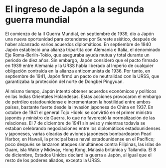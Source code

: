 # El ingreso de Japón a la segunda guerra mundial

El comienzo de la II Guerra Mundial, en septiembre de 1939, dio a Japón una nueva oportunidad para extenderse por Sureste asiático, después de haber alcanzado varios acuerdos diplomáticos. En septiembre de 1940 Japón estableció una alianza tripartita con Alemania e Italia, el denominado Eje Roma-Berlín-Tokio, que aseguraba ayuda mutua y total durante un periodo de diez años. Sin embargo, Japón consideró que el pacto firmado en 1939 entre Alemania y la URSS había liberado al Imperio de cualquier obligación contraída en la alianza anticomunista de 1936. Por tanto, en septiembre de 1941, Japón firmó un pacto de neutralidad con la URSS, que garantizaba la protección del norte de Dongbei Pingyuan.

Al mismo tiempo, Japón intentó obtener acuerdos económicos y políticos en las Indias Orientales Holandesas. Estas acciones provocaron el embargo de petróleo estadounidense e incrementaron la hostilidad entre ambos países, bastante fuerte desde la invasión japonesa de China en 1937. En octubre de 1941 el general Tojo Hideki se convirtió en el primer ministro japonés y ministro de Guerra, lo que no favoreció la normalización de las relaciones. El 7 de diciembre de 1941 sin aviso y mientras todavía se estaban celebrando negociaciones entre los diplomáticos estadounidenses y japoneses, varias oleadas de aviones japoneses bombardearon Pearl Harbor, en Hawaii, la principal base naval estadounidense en el Pacífico; poco después se lanzaron ataques simultáneos contra Filipinas, las islas de Guam, isla Wake y Midway, Hong Kong, Malasia británica y Tailandia. El 8 de diciembre, Estados Unidos declaró la guerra a Japón, al igual que el resto de los poderes aliados, excepto la URSS.
